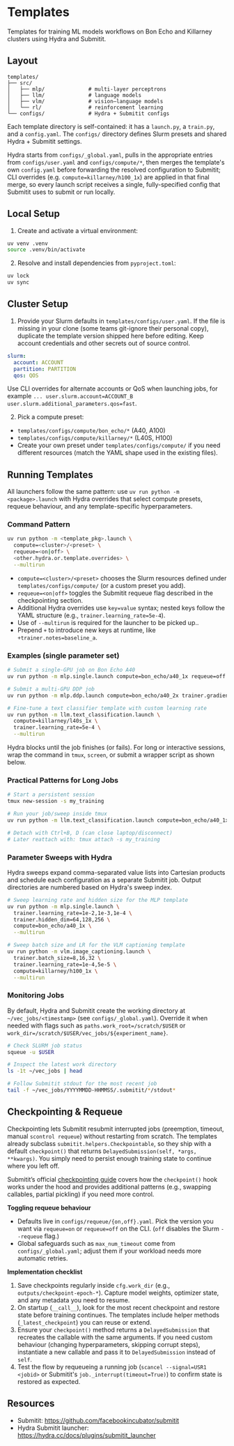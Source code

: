# Templates

Templates for training ML models workflows on Bon Echo and Killarney clusters using Hydra and Submitit.

## Layout

```
templates/
├── src/
│   ├── mlp/              # multi-layer perceptrons
│   ├── llm/              # language models
│   ├── vlm/              # vision–language models
│   └── rl/               # reinforcement learning
└── configs/              # Hydra + Submitit configs
```

Each template directory is self-contained: it has a `launch.py`, a `train.py`, and a `config.yaml`.
The `configs/` directory defines Slurm presets and shared Hydra + Submitit settings.

Hydra starts from `configs/_global.yaml`, pulls in the appropriate entries from `configs/user.yaml` and `configs/compute/*`, then merges the template's own `config.yaml` before forwarding the resolved configuration to Submitit; CLI overrides (e.g. `compute=killarney/h100_1x`) are applied in that final merge, so every launch script receives a single, fully-specified config that Submitit uses to submit or run locally.

## Local Setup

1) Create and activate a virtual environment:
```bash
uv venv .venv
source .venv/bin/activate
```

2) Resolve and install dependencies from `pyproject.toml`:
```bash
uv lock
uv sync
```

## Cluster Setup

1) Provide your Slurm defaults in `templates/configs/user.yaml`. If the file is missing in your clone (some teams git-ignore their personal copy), duplicate the template version shipped here before editing. Keep account credentials and other secrets out of source control.
```yaml
slurm:
  account: ACCOUNT
  partition: PARTITION
  qos: QOS
```

Use CLI overrides for alternate accounts or QoS when launching jobs, for example `... user.slurm.account=ACCOUNT_B user.slurm.additional_parameters.qos=fast`.

2) Pick a compute preset:
- `templates/configs/compute/bon_echo/*` (A40, A100)
- `templates/configs/compute/killarney/*` (L40S, H100)
- Create your own preset under `templates/configs/compute/` if you need different resources (match the YAML shape used in the existing files).

## Running Templates

All launchers follow the same pattern: use `uv run python -m <package>.launch` with Hydra overrides that select compute presets, requeue behaviour, and any template-specific hyperparameters.
### Command Pattern

```bash
uv run python -m <template_pkg>.launch \
  compute=<cluster>/<preset> \
  requeue=<on|off> \
  <other.hydra.or.template.overrides> \
  --multirun
```

- `compute=<cluster>/<preset>` chooses the Slurm resources defined under `templates/configs/compute/` (or a custom preset you add).
- `requeue=<on|off>` toggles the Submitit requeue flag described in the checkpointing section.
- Additional Hydra overrides use `key=value` syntax; nested keys follow the YAML structure (e.g., `trainer.learning_rate=5e-4`).
- Use of `--multirun` is required for the launcher to be picked up..
- Prepend `+` to introduce new keys at runtime, like `+trainer.notes=baseline_a`.

### Examples (single parameter set)

```bash
# Submit a single-GPU job on Bon Echo A40
uv run python -m mlp.single.launch compute=bon_echo/a40_1x requeue=off --multirun

# Submit a multi-GPU DDP job
uv run python -m mlp.ddp.launch compute=bon_echo/a40_2x trainer.gradient_accumulation=2 --multirun

# Fine-tune a text classifier template with custom learning rate
uv run python -m llm.text_classification.launch \
  compute=killarney/l40s_1x \
  trainer.learning_rate=5e-4 \
  --multirun
```

Hydra blocks until the job finishes (or fails). For long or interactive sessions, wrap the command in `tmux`, `screen`, or submit a wrapper script as shown below.
### Practical Patterns for Long Jobs

```bash
# Start a persistent session
tmux new-session -s my_training

# Run your job/sweep inside tmux
uv run python -m llm.text_classification.launch compute=bon_echo/a40_1x --multirun

# Detach with Ctrl+B, D (can close laptop/disconnect)
# Later reattach with: tmux attach -s my_training
```

### Parameter Sweeps with Hydra

Hydra sweeps expand comma-separated value lists into Cartesian products and schedule each configuration as a separate Submitit job. Output directories are numbered based on Hydra's sweep index.

```bash
# Sweep learning rate and hidden size for the MLP template
uv run python -m mlp.single.launch \
  trainer.learning_rate=1e-2,1e-3,1e-4 \
  trainer.hidden_dim=64,128,256 \
  compute=bon_echo/a40_1x \
  --multirun

# Sweep batch size and LR for the VLM captioning template
uv run python -m vlm.image_captioning.launch \
  trainer.batch_size=8,16,32 \
  trainer.learning_rate=1e-4,5e-5 \
  compute=killarney/h100_1x \
  --multirun
```

### Monitoring Jobs

By default, Hydra and Submitit create the working directory at `~/vec_jobs/<timestamp>` (see `configs/_global.yaml`). Override it when needed with flags such as `paths.work_root=/scratch/$USER` or `work_dir=/scratch/$USER/vec_jobs/${experiment_name}`.

```bash
# Check SLURM job status
squeue -u $USER

# Inspect the latest work directory
ls -1t ~/vec_jobs | head

# Follow Submitit stdout for the most recent job
tail -f ~/vec_jobs/YYYYMMDD-HHMMSS/.submitit/*/stdout*
```
## Checkpointing & Requeue

Checkpointing lets Submitit resubmit interrupted jobs (preemption, timeout, manual `scontrol requeue`) without restarting from scratch. The templates already subclass `submitit.helpers.Checkpointable`, so they ship with a default `checkpoint()` that returns `DelayedSubmission(self, *args, **kwargs)`. You simply need to persist enough training state to continue where you left off.

Submitit’s official [checkpointing guide](https://github.com/facebookincubator/submitit/blob/main/docs/checkpointing.md) covers how the `checkpoint()` hook works under the hood and provides additional patterns (e.g., swapping callables, partial pickling) if you need more control.

**Toggling requeue behaviour**
- Defaults live in `configs/requeue/{on,off}.yaml`. Pick the version you want via `requeue=on` or `requeue=off` on the CLI. (`off` disables the Slurm `--requeue` flag.)
- Global safeguards such as `max_num_timeout` come from `configs/_global.yaml`; adjust them if your workload needs more automatic retries.

**Implementation checklist**
1. Save checkpoints regularly inside `cfg.work_dir` (e.g., `outputs/checkpoint-epoch-*`). Capture model weights, optimizer state, and any metadata you need to resume.
2. On startup (`__call__`), look for the most recent checkpoint and restore state before training continues. The templates include helper methods (`_latest_checkpoint`) you can reuse or extend.
3. Ensure your `checkpoint()` method returns a `DelayedSubmission` that recreates the callable with the same arguments. If you need custom behaviour (changing hyperparameters, skipping corrupt steps), instantiate a new callable and pass it to `DelayedSubmission` instead of `self`.
4. Test the flow by requeueing a running job (`scancel --signal=USR1 <jobid>` or Submitit's `job._interrupt(timeout=True)`) to confirm state is restored as expected.


## Resources
- Submitit: https://github.com/facebookincubator/submitit
- Hydra Submitit launcher: https://hydra.cc/docs/plugins/submitit_launcher
